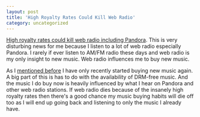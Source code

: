 ```yaml
---
layout: post
title: 'High Royalty Rates Could Kill Web Radio'
category: uncategorized
---
```


[High royalty rates could kill web radio including Pandora](http://www.rollingstone.com/rockdaily/index.php/2008/08/18/pandora-says-high-royalty-rates-are-putting-them-out-of-business/). This is very disturbing news for me because I listen to a lot of web radio especially Pandora.  I rarely if ever listen to AM/FM radio these days and web radio is my only insight to new music.  Web radio influences me to buy new music.

As I [mentioned before](http://www.thecave.com/archive/2008/03/05/a_better_way_to_buy_music) I have only recently started buying new music again. A big part of this is has to do with the availability of DRM-free music. And the music I do buy now is heavily influenced by what I hear on Pandora and other web radio stations.  If web radio dies because of the insanely high royalty rates then there's a good chance my music buying habits will die off too as I will end up going back and listening to only the music I already have.
